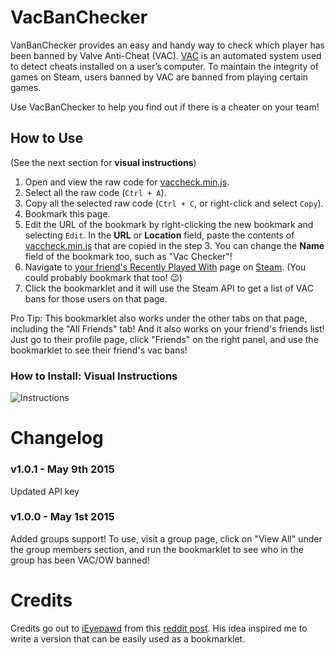 # VacBanChecker
VanBanChecker provides an easy and handy way to check which player has been banned by Valve Anti-Cheat (VAC). 
[VAC]( https://support.steampowered.com/kb_article.php?p_faqid=370#vacgames) is an automated system used to detect cheats installed on a user’s computer. To maintain the integrity of games on Steam, users banned by VAC are banned from playing certain games.

Use VacBanChecker to help you find out if there is a cheater on your team!


## How to Use
(See the next section for **visual instructions**)

1. Open and view the raw code for [vaccheck.min.js](https://raw.githubusercontent.com/fuomag9/VacBanChecker/master/dist/vaccheck.min.js).
2. Select all the raw code (`Ctrl + A`).
3. Copy all the selected raw code (`Ctrl + C`, or right-click and select `Copy`).
4. Bookmark this page.
5. Edit the URL of the bookmark by right-clicking the new bookmark and selecting `Edit`. In the **URL** or **Location** field, paste the contents of [vaccheck.min.js](https://raw.githubusercontent.com/fuomag9/VacBanChecker/master/dist/vaccheck.min.js) that are copied in the step 3. You can change the **Name** field of the bookmark too, such as "Vac Checker"!
6. Navigate to [your friend's Recently Played With](http://steamcommunity.com/my/friends/coplay) page on [Steam](https://steamcommunity.com/). (You could probably bookmark that too! :wink:)
7. Click the bookmarklet and it will use the Steam API to get a list of VAC bans for those users on that page.

Pro Tip:
This bookmarklet also works under the other tabs on that page, including the "All Friends" tab! And it also works on your friend's friends list! Just go to their profile page, click "Friends" on the right panel, and use the bookmarklet to see their friend's vac bans!

### How to Install: Visual Instructions

![Instructions](https://raw.githubusercontent.com/WillsonHaw/fuomag9/master/docs/instructions.gif)

# Changelog

### v1.0.1 - May 9th 2015

Updated API key

### v1.0.0 - May 1st 2015

Added groups support! To use, visit a group page, click on "View All" under the group members section, and run the bookmarklet to see who in the group has been VAC/OW banned!

# Credits

Credits go out to [iEyepawd](http://www.reddit.com/user/iEyepawd) from this [reddit post](http://www.reddit.com/r/GlobalOffensive/comments/348292/i_made_a_userscript_to_easily_show_vac_bans_on/). His idea inspired me to write a version that can be easily used as a bookmarklet.
